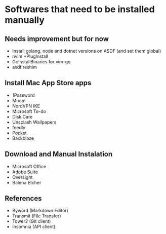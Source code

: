 # Softwares that need to be installed manually

## Needs improvement but for now
- Install golang, node and dotnet versions on ASDF (and set them global)
- nvim +PlugInstall
- GoInstallBinaries for vim-go
- asdf reshim

## Install Mac App Store apps

- 1Password
- Moom
- NordVPN IKE
- Microsoft To-do
- Disk Care
- Unsplash Wallpapers
- feedly
- Pocket
- Backblaze

## Download and Manual Instalation

- Microsoft Office
- Adobe Suite
- Oversight
- Balena Etcher

## References

- Byword (Markdown Editor)
- Transmit (File Transfer)
- Tower2 (Git client)
- Insomnia (API client)
